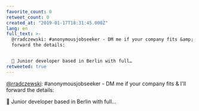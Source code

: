 ```yaml
---
favorite_count: 0
retweet_count: 0
created_at: "2019-01-17T18:31:45.000Z"
lang: en
full_text: >-
  @rradczewski: #anonymousjobseeker - DM me if your company fits &amp; I'll
  forward the details:


  🎉 Junior developer based in Berlin with full…
retweeted: true
---
```


[@rradczewski](https://twitter.com/rradczewski): #anonymousjobseeker - DM me if
your company fits &amp; I'll forward the details:

🎉 Junior developer based in Berlin with full…
